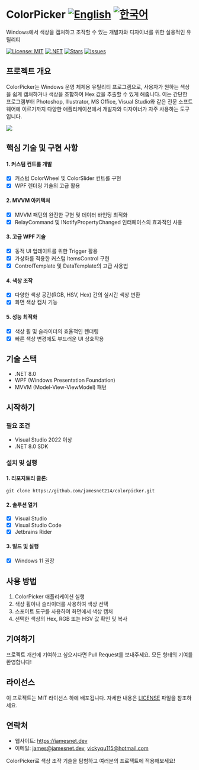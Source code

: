 # ColorPicker [![English](https://img.shields.io/badge/Language-English-blue.svg)](https://github.com/jamesnet214/colorpicker) [![한국어](https://img.shields.io/badge/Language-한국어-red.svg)](README.ko.md)

Windows에서 색상을 캡처하고 조작할 수 있는 개발자와 디자이너를 위한 실용적인 유틸리티

[![License: MIT](https://img.shields.io/badge/License-MIT-yellow.svg)](https://opensource.org/licenses/MIT)
[![.NET](https://img.shields.io/badge/.NET-8.0-blue.svg)](https://dotnet.microsoft.com/download)
[![Stars](https://img.shields.io/github/stars/jamesnet214/colorpicker.svg)](https://github.com/jamesnet214/colorpicker/stargazers)
[![Issues](https://img.shields.io/github/issues/jamesnet214/colorpicker.svg)](https://github.com/jamesnet214/colorpicker/issues)

## 프로젝트 개요
ColorPicker는 Windows 운영 체제용 유틸리티 프로그램으로, 사용자가 원하는 색상을 쉽게 캡처하거나 색상을 조합하여 Hex 값을 추출할 수 있게 해줍니다. 이는 간단한 프로그램부터 Photoshop, Illustrator, MS Office, Visual Studio와 같은 전문 소프트웨어에 이르기까지 다양한 애플리케이션에서 개발자와 디자이너가 자주 사용하는 도구입니다.

<img src="https://user-images.githubusercontent.com/74305823/135593932-f5190a51-067b-45a8-93a9-b98e159385d5.png" max-width="200px"/>
<!--<img src="https://user-images.githubusercontent.com/74305823/135593989-3a6f28fa-7b8b-42ef-b657-83ad296e8208.png" width="30%"/>-->

## 핵심 기술 및 구현 사항
#### 1. 커스텀 컨트롤 개발
- [x] 커스텀 ColorWheel 및 ColorSlider 컨트롤 구현
- [x] WPF 렌더링 기술의 고급 활용

#### 2. MVVM 아키텍처
- [x] MVVM 패턴의 완전한 구현 및 데이터 바인딩 최적화
- [x] RelayCommand 및 INotifyPropertyChanged 인터페이스의 효과적인 사용

#### 3. 고급 WPF 기술
- [x] 동적 UI 업데이트를 위한 Trigger 활용
- [x] 가상화를 적용한 커스텀 ItemsControl 구현
- [x] ControlTemplate 및 DataTemplate의 고급 사용법

#### 4. 색상 조작
- [x] 다양한 색상 공간(RGB, HSV, Hex) 간의 실시간 색상 변환
- [x] 화면 색상 캡처 기능

#### 5. 성능 최적화
- [x] 색상 휠 및 슬라이더의 효율적인 렌더링
- [x] 빠른 색상 변경에도 부드러운 UI 상호작용

## 기술 스택
- .NET 8.0
- WPF (Windows Presentation Foundation)
- MVVM (Model-View-ViewModel) 패턴

## 시작하기
### 필요 조건
- Visual Studio 2022 이상
- .NET 8.0 SDK

### 설치 및 실행
#### 1. 리포지토리 클론:
```
git clone https://github.com/jamesnet214/colorpicker.git
```
#### 2. 솔루션 열기
- [x] Visual Studio
- [x] Visual Studio Code
- [x] Jetbrains Rider

#### 3. 빌드 및 실행
- [x] Windows 11 권장

## 사용 방법
1. ColorPicker 애플리케이션 실행
2. 색상 휠이나 슬라이더를 사용하여 색상 선택
3. 스포이트 도구를 사용하여 화면에서 색상 캡처
4. 선택한 색상의 Hex, RGB 또는 HSV 값 확인 및 복사

## 기여하기
프로젝트 개선에 기여하고 싶으시다면 Pull Request를 보내주세요. 모든 형태의 기여를 환영합니다!

## 라이선스
이 프로젝트는 MIT 라이선스 하에 배포됩니다. 자세한 내용은 [LICENSE](https://github.com/jamesnet214/colorpicker/blob/main/LICENSE) 파일을 참조하세요.

## 연락처
- 웹사이트: https://jamesnet.dev
- 이메일: james@jamesnet.dev, vickyqu115@hotmail.com

ColorPicker로 색상 조작 기술을 탐험하고 여러분의 프로젝트에 적용해보세요!
